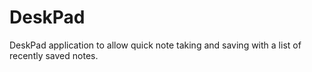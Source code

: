 # DeskPad
DeskPad application to allow quick note taking and saving with a list of recently saved notes.
